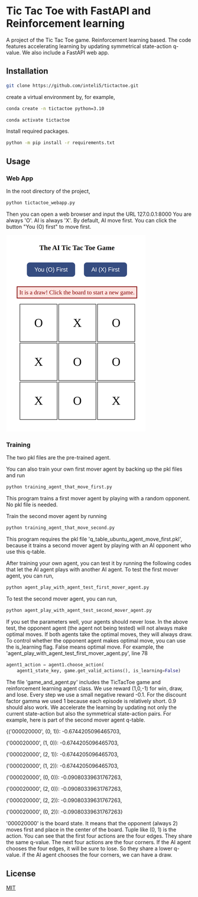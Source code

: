 # Tic Tac Toe with FastAPI and Reinforcement learning

A project of the Tic Tac Toe game. Reinforcement learning based. The code features accelerating learning by updating symmetrical state-action q-value. We also include a FastAPI web app.

## Installation

```bash
git clone https://github.com/inteli5/tictactoe.git
```
create a virtual environment by, for example, 

```bash
conda create -n tictactoe python=3.10

```

```bash
conda activate tictactoe
```


Install required packages.
```bash
python -m pip install -r requirements.txt
```


## Usage


### Web App

In the root directory of the project,
```bash
python tictactoe_webapp.py
```
Then you can open a web browser and input the URL 127.0.0.1:8000
You are always 'O'. AI is always 'X'.
By default, AI move first. You can click the button "You (O) first" to move first.

![screenshot](./screenshot.png)

### Training

The two pkl files are the pre-trained agent.

You can also train your own first mover agent by backing up the pkl files and run
```bash
python training_agent_that_move_first.py
```
This program trains a first mover agent by playing with a random opponent. No pkl file is needed.

Train the second mover agent by running
```bash
python training_agent_that_move_second.py
```
This program requires the pkl file 'q_table_ubuntu_agent_move_first.pkl', because it trains a second mover agent by playing with an AI opponent who use this q-table.

After training your own agent, you can test it by running the following codes that let the AI agent plays with another AI agent.
To test the first mover agent, you can run,
```bash
python agent_play_with_agent_test_first_mover_agent.py
```
To test the second mover agent, you can run,
```bash
python agent_play_with_agent_test_second_mover_agent.py
```
If you set the parameters well, your agents should never lose. 
In the above test, the opponent agent (the agent not being tested) will not always make optimal moves. 
If both agents take the optimal moves, they will always draw.
To control whether the opponent agent makes optimal move, you can use the is_learning flag. False means optimal move.
For example, the 'agent_play_with_agent_test_first_mover_agent.py', line 78
```python
agent1_action = agent1.choose_action(
    agent1_state_key, game.get_valid_actions(), is_learning=False)
```

The file 'game_and_agent.py' includes the TicTacToe game and reinforcement learning agent class. 
We use reward (1,0,-1) for win, draw, and lose.
Every step we use a small negative reward -0.1.
For the discount factor gamma we used 1 because each episode is relatively short. 0.9 should also work. 
We accelerate the learning by updating not only the current state-action but also the symmetrical state-action pairs.
For example, here is part of the second mover agent q-table.

{('000020000', (0, 1)): -0.6744205096465703,

 ('000020000', (1, 0)): -0.6744205096465703,

 ('000020000', (2, 1)): -0.6744205096465703,

 ('000020000', (1, 2)): -0.6744205096465703,

 ('000020000', (0, 0)): -0.09080339631767263,

 ('000020000', (2, 0)): -0.09080339631767263,

 ('000020000', (2, 2)): -0.09080339631767263,

 ('000020000', (0, 2)): -0.09080339631767263}

'000020000' is the board state. It means that the opponent (always 2) moves first and place in the center of the board. Tuple like (0, 1) is the action. You can see that the first four actions are the four edges. They share the same q-value. The next four actions are the four corners. 
If the AI agent chooses the four edges, it will be sure to lose. So they share a lower q-value.
if the AI agent chooses the four corners, we can have a draw.

## License

[MIT](https://choosealicense.com/licenses/mit/)